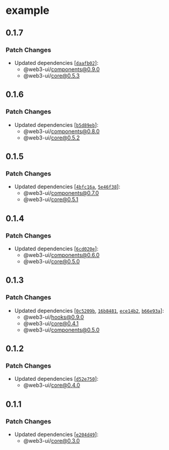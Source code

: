# example

## 0.1.7

### Patch Changes

- Updated dependencies [[`daafb02`](https://github.com/Developer-DAO/web3-ui/commit/daafb02dc9a00374fa28b139c0da2423ccb985fc)]:
  - @web3-ui/components@0.9.0
  - @web3-ui/core@0.5.3

## 0.1.6

### Patch Changes

- Updated dependencies [[`b5d89eb`](https://github.com/Developer-DAO/web3-ui/commit/b5d89eb1a24b81b45c3f49034213f87eb1ad3ce8)]:
  - @web3-ui/components@0.8.0
  - @web3-ui/core@0.5.2

## 0.1.5

### Patch Changes

- Updated dependencies [[`4bfc16a`](https://github.com/Developer-DAO/web3-ui/commit/4bfc16afc6c47781acdc69d103d0cb1ae7888ac5), [`5e46f38`](https://github.com/Developer-DAO/web3-ui/commit/5e46f384589defc6c5034ef857370bf45bb0991a)]:
  - @web3-ui/components@0.7.0
  - @web3-ui/core@0.5.1

## 0.1.4

### Patch Changes

- Updated dependencies [[`6cd020e`](https://github.com/Developer-DAO/web3-ui/commit/6cd020ea5f8d492cdad178a8bc4544b8b8ab1335)]:
  - @web3-ui/components@0.6.0
  - @web3-ui/core@0.5.0

## 0.1.3

### Patch Changes

- Updated dependencies [[`0c5209b`](https://github.com/Developer-DAO/web3-ui/commit/0c5209b987665a3875b297733e6dde8205cd3965), [`16b8481`](https://github.com/Developer-DAO/web3-ui/commit/16b8481995f3f934f94305fbae5f3a6370e4fb20), [`ece14b2`](https://github.com/Developer-DAO/web3-ui/commit/ece14b2ea025772eef0251432dc43e41e3e219c0), [`b66e93a`](https://github.com/Developer-DAO/web3-ui/commit/b66e93a97f9c260b903ba0545fd368ec4842f349)]:
  - @web3-ui/hooks@0.9.0
  - @web3-ui/core@0.4.1
  - @web3-ui/components@0.5.0

## 0.1.2

### Patch Changes

- Updated dependencies [[`d52e750`](https://github.com/Developer-DAO/web3-ui/commit/d52e75078af16aa851c834624e5130a741d66556)]:
  - @web3-ui/core@0.4.0

## 0.1.1

### Patch Changes

- Updated dependencies [[`e204d49`](https://github.com/Developer-DAO/web3-ui/commit/e204d49bd8ff8c29015b63d33df44fab0b302c84)]:
  - @web3-ui/core@0.3.0
